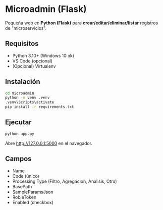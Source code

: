 # Microadmin (Flask)

Pequeña web en **Python (Flask)** para **crear/editar/eliminar/listar** registros de "microservicios".

## Requisitos
- Python 3.10+ (Windows 10 ok)
- VS Code (opcional)
- (Opcional) Virtualenv

## Instalación
```bash
cd microadmin
python -m venv .venv
.venv\Scripts\activate
pip install -r requirements.txt
```

## Ejecutar
```bash
python app.py
```
Abre http://127.0.0.1:5000 en el navegador.

## Campos
- Name
- Code (único)
- Processing Type (Filtro, Agregacion, Analisis, Otro)
- BasePath
- SampleParamsJson
- RobleToken
- Enabled (checkbox)
